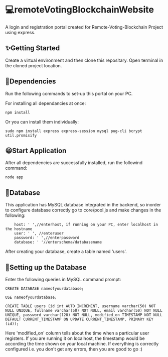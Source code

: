 # 💻remoteVotingBlockchainWebsite

A login and registration portal created for Remote-Voting-Blockchain Project using express.

## ✨Getting Started

Create a virtual environment and then clone this repositary. Open terminal in the cloned project location.

## 🔗Dependencies

Run the following commands to set-up this portal on your PC.

For installing all dependancies at once: 
```
npm install
```
Or you can install them individually:

```
sudo npm install express express-session mysql pug-cli bcrypt util.promisify
```

## 😀Start Application

After all dependencies are successfully installed, run the followind command:
```
node app
```

## 📄Database

This application has MySQL database integrated in the backend, so inorder to configure database correctly go to core/pool.js and make changes in the following:
```
    host: ' ',//enterhost, if running on your PC, enter localhost in the hostname
    user: ' ', //enteruser
    password: ' ',//enterpassword 
    database: ' '//enterschema/databasename
  ```
 After creating your database, create a table named 'users'.
 
 ## 📑Setting up the Database
 
Enter the following queries in MySQL command prompt:
 ```
CREATE DATABASE nameofyourdatabase;
```
```
USE nameofyourdatabase;
```
```
CREATE TABLE users (id int AUTO_INCREMENT, username varchar(50) NOT NULL UNIQUE, fullname varchar(50) NOT NULL, email varchar(50) NOT NULL UNIQUE, password varchar(128) NOT NULL, modified_on TIMESTAMP NOT NULL DEFAULT CURRENT_TIMESTAMP ON UPDATE CURRENT_TIMESTAMP, PRIMARY KEY (id));
```
Here 'modified_on' column tells about the time when a particular user registers. If you are running it on localhost, the timestamp would be according the time shown on your local machine.
If everything is correctly configured i.e. you don't get any errors, then you are good to go :)
